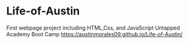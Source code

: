 # Life-of-Austin
First webpage project including HTML,Css, and JavaScript Untapped Academy Boot Camp
https://austinmorales09.github.io/Life-of-Austin/
